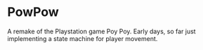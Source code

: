 # PowPow

A remake of the Playstation game Poy Poy. Early days, so far just implementing a state machine for player movement.
